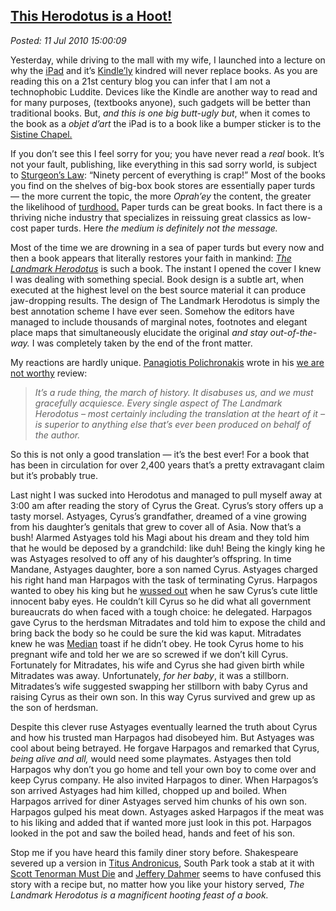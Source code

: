  
[This Herodotus is a Hoot!](http://bakerjd99.wordpress.com/2010/07/11/this-herodotus-is-a-hoot/)
------------------------------------------------------------------------------------------------

*Posted: 11 Jul 2010 15:00:09*

Yesterday, while driving to the mall with my wife, I launched into a
lecture on why the
[iPad](http://news.cnet.com/8301-17852\_3-20004899-71.html) and it’s
[Kindle’ly](http://www.amazon.com/Kindle-Wireless-Reading-Display-Globally/dp/B0015T963C)
kindred will never replace books. As you are reading this on a 21st
century blog you can infer that I am not a technophobic Luddite. Devices
like the Kindle are another way to read and for many purposes,
(textbooks anyone), such gadgets will be better than traditional books.
But, *and this is one big butt-ugly but*, when it comes to the book as a
*objet d’art* the iPad is to a book like a bumper sticker is to the
[Sistine
Chapel.](http://www.wga.hu/frames-e.html?/html/m/michelan/3sistina/)

If you don’t see this I feel sorry for you; you have never read a *real*
book. It’s not your fault, publishing, like everything in this sad sorry
world, is subject to [Sturgeon’s
Law](http://en.wikipedia.org/wiki/Sturgeon's\_Law): “Ninety percent of
everything is crap!” Most of the books you find on the shelves of
big-box book stores are essentially paper turds — the more current the
topic, the more *Oprah’ey* the content, the greater the likelihood of
[turdhood.](http://www.amazon.com/Dreams-My-Father-Story-Inheritance/dp/1400082773)
Paper turds can be great books. In fact there is a thriving niche
industry that specializes in reissuing great classics as low-cost paper
turds. Here *the medium is definitely not the message.*

Most of the time we are drowning in a sea of paper turds but every now
and then a book appears that literally restores your faith in mankind:
*[The Landmark
Herodotus](http://www.amazon.com/Landmark-Herodotus-Histories/dp/0375421092)*
is such a book. The instant I opened the cover I knew I was dealing with
something special. Book design is a subtle art, when executed at the
highest level on the best source material it can produce jaw-dropping
results. The design of The Landmark Herodotus is simply the best
annotation scheme I have ever seen. Somehow the editors have managed to
include thousands of marginal notes, footnotes and elegant place maps
that simultaneously elucidate the original *and stay out-of-the-way.* I
was completely taken by the end of the front matter.

My reactions are hardly unique. [Panagiotis
Polichronakis](http://www.openlettersmonthly.com/december-landfall/)
wrote in his [we are not
worthy](http://www.youtube.com/watch?v=-FucbvoFFy0) review:

> *It’s a rude thing, the march of history. It disabuses us, and we must
> gracefully acquiesce. Every single aspect of The Landmark Herodotus –
> most certainly including the translation at the heart of it – is
> superior to anything else that’s ever been produced on behalf of the
> author.*

So this is not only a good translation — it’s the best ever! For a book
that has been in circulation for over 2,400 years that’s a pretty
extravagant claim but it’s probably true.

Last night I was sucked into Herodotus and managed to pull myself away
at 3:00 am after reading the story of Cyrus the Great. Cyrus’s story
offers up a tasty morsel. Astyages, Cyrus’s grandfather, dreamed of a
vine growing from his daughter’s genitals that grew to cover all of
Asia. Now that’s a bush! Alarmed Astyages told his Magi about his dream
and they told him that he would be deposed by a grandchild: like duh!
Being the kingly king he was Astyages resolved to off any of his
daughter’s offspring. In time Mandane, Astyages daughter, bore a son
named Cyrus. Astyages charged his right hand man Harpagos with the task
of terminating Cyrus. Harpagos wanted to obey his king but he [wussed
out](http://en.wiktionary.org/wiki/wuss\_out) when he saw Cyrus’s cute
little innocent baby eyes. He couldn’t kill Cyrus so he did what all
government bureaucrats do when faced with a tough choice: he delegated.
Harpagos gave Cyrus to the herdsman Mitradates and told him to expose
the child and bring back the body so he could be sure the kid was kaput.
Mitradates knew he was
[Median](http://www.iranchamber.com/history/median/median.php) toast if
he didn’t obey. He took Cyrus home to his pregnant wife and told her we
are so screwed if we don’t kill Cyrus. Fortunately for Mitradates, his
wife and Cyrus she had given birth while Mitradates was away.
Unfortunately, *for her baby*, it was a stillborn. Mitradates’s wife
suggested swapping her stillborn with baby Cyrus and raising Cyrus as
their own son. In this way Cyrus survived and grew up as the son of
herdsman.

Despite this clever ruse Astyages eventually learned the truth about
Cyrus and how his trusted man Harpagos had disobeyed him. But Astyages
was cool about being betrayed. He forgave Harpagos and remarked that
Cyrus, *being alive and all,* would need some playmates. Astyages then
told Harpagos why don’t you go home and tell your own boy to come over
and keep Cyrus company. He also invited Harpagos to diner. When
Harpagos’s son arrived Astyages had him killed, chopped up and boiled.
When Harpagos arrived for diner Astyages served him chunks of his own
son. Harpagos gulped his meat down. Astyages asked Harpagos if the meat
was to his liking and added that if wanted more just look in this pot.
Harpagos looked in the pot and saw the boiled head, hands and feet of
his son.

Stop me if you have heard this family diner story before. Shakespeare
severed up a version in [Titus
Andronicus](http://shakespeare.mit.edu/titus/full.html), South Park took
a stab at it with [Scott Tenorman Must
Die](http://www.southparkstudios.com/guide/501) and [Jeffery
Dahmer](http://en.wikipedia.org/wiki/Jeffrey\_Dahmer) seems to have
confused this story with a recipe but, no matter how you like your
history served, *The Landmark Herodotus is a magnificent hooting feast
of a book.*

